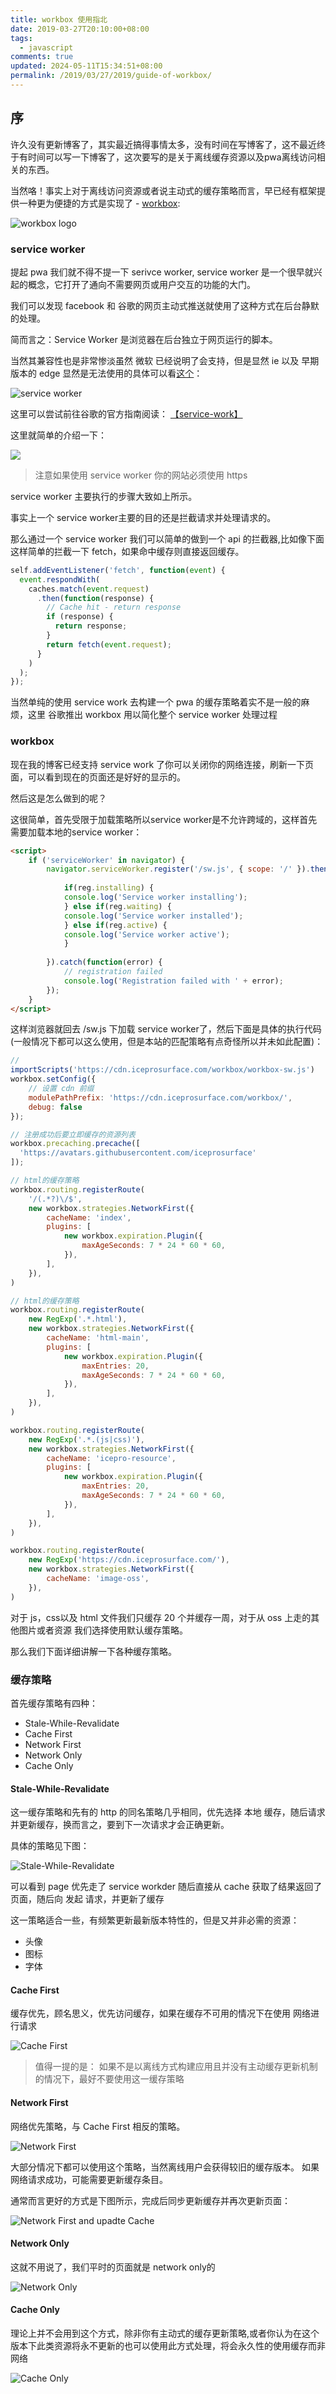 ```yaml
---
title: workbox 使用指北
date: 2019-03-27T20:10:00+08:00
tags:
  - javascript
comments: true
updated: 2024-05-11T15:34:51+08:00
permalink: /2019/03/27/2019/guide-of-workbox/
---
```


## 序

许久没有更新博客了，其实最近搞得事情太多，没有时间在写博客了，这不最近终于有时间可以写一下博客了，这次要写的是关于离线缓存资源以及pwa离线访问相关的东西。

当然咯！事实上对于离线访问资源或者说主动式的缓存策略而言，早已经有框架提供一种更为便捷的方式是实现了 - [workbox](https://developers.google.com/web/tools/workbox/):

<!--more-->
![workbox logo](https://cdn.iceprosurface.com/upload/md/Workbox-Logo-Grey.svg)


### service worker

提起 pwa 我们就不得不提一下 serivce worker, service worker 是一个很早就兴起的概念，它打开了通向不需要网页或用户交互的功能的大门。

我们可以发现 facebook 和 谷歌的网页主动式推送就使用了这种方式在后台静默的处理。

简而言之：Service Worker 是浏览器在后台独立于网页运行的脚本。

当然其兼容性也是非常惨淡虽然 微软 已经说明了会支持，但是显然 ie 以及 早期版本的 edge 显然是无法使用的具体可以看[这个](https://caniuse.com/#search=service%20workers)：

![service worker](https://cdn.iceprosurface.com/upload/md/2019-03-27-063503.png)



这里可以尝试前往谷歌的官方指南阅读： [【service-work】](https://developers.google.com/web/fundamentals/primers/service-workers/?hl=zh-cn)

这里就简单的介绍一下：


![](https://cdn.iceprosurface.com/upload/md/2019-03-27-040442.jpg)

> 注意如果使用 service worker 你的网站必须使用 https


service worker 主要执行的步骤大致如上所示。

事实上一个 service worker主要的目的还是拦截请求并处理请求的。

那么通过一个 service worker 我们可以简单的做到一个 api 的拦截器,比如像下面这样简单的拦截一下 fetch，如果命中缓存则直接返回缓存。


```javascript
self.addEventListener('fetch', function(event) {
  event.respondWith(
    caches.match(event.request)
      .then(function(response) {
        // Cache hit - return response
        if (response) {
          return response;
        }
        return fetch(event.request);
      }
    )
  );
});
```

当然单纯的使用 service work 去构建一个 pwa 的缓存策略着实不是一般的麻烦，这里 谷歌推出 workbox 用以简化整个 service  worker 处理过程

### workbox

现在我的博客已经支持 service work 了你可以关闭你的网络连接，刷新一下页面，可以看到现在的页面还是好好的显示的。

然后这是怎么做到的呢？

这很简单，首先受限于加载策略所以service worker是不允许跨域的，这样首先需要加载本地的service worker：

```html
<script>
    if ('serviceWorker' in navigator) {
        navigator.serviceWorker.register('/sw.js', { scope: '/' }).then(function(reg) {
        
            if(reg.installing) {
            console.log('Service worker installing');
            } else if(reg.waiting) {
            console.log('Service worker installed');
            } else if(reg.active) {
            console.log('Service worker active');
            }
        
        }).catch(function(error) {
            // registration failed
            console.log('Registration failed with ' + error);
        });
    }
</script>
```

这样浏览器就回去 /sw.js 下加载 service worker了，然后下面是具体的执行代码(一般情况下都可以这么使用，但是本站的匹配策略有点奇怪所以并未如此配置)：

```javascript
// 
importScripts('https://cdn.iceprosurface.com/workbox/workbox-sw.js')
workbox.setConfig({
    // 设置 cdn 前缀
    modulePathPrefix: 'https://cdn.iceprosurface.com/workbox/',
    debug: false
});

// 注册成功后要立即缓存的资源列表
workbox.precaching.precache([
  'https://avatars.githubusercontent.com/iceprosurface'
]);

// html的缓存策略
workbox.routing.registerRoute(
    '/(.*?)\/$',
    new workbox.strategies.NetworkFirst({
        cacheName: 'index',
        plugins: [
            new workbox.expiration.Plugin({
                maxAgeSeconds: 7 * 24 * 60 * 60,
            }),
        ],
    }),
)

// html的缓存策略
workbox.routing.registerRoute(
    new RegExp('.*.html'),
    new workbox.strategies.NetworkFirst({
        cacheName: 'html-main',
        plugins: [
            new workbox.expiration.Plugin({
                maxEntries: 20,
                maxAgeSeconds: 7 * 24 * 60 * 60,
            }),
        ],
    }),
)

workbox.routing.registerRoute(
    new RegExp('.*.(js|css)'),
    new workbox.strategies.NetworkFirst({
        cacheName: 'icepro-resource',
        plugins: [
            new workbox.expiration.Plugin({
                maxEntries: 20,
                maxAgeSeconds: 7 * 24 * 60 * 60,
            }),
        ],
    }),
)

workbox.routing.registerRoute(
    new RegExp('https://cdn.iceprosurface.com/'),
    new workbox.strategies.NetworkFirst({
        cacheName: 'image-oss',
    }),
)

```

对于 js，css以及 html 文件我们只缓存 20 个并缓存一周，对于从 oss 上走的其他图片或者资源 我们选择使用默认缓存策略。

那么我们下面详细讲解一下各种缓存策略。

### 缓存策略

首先缓存策略有四种：


+ Stale-While-Revalidate
+ Cache First
+ Network First
+ Network Only
+ Cache Only


#### Stale-While-Revalidate

这一缓存策略和先有的 http 的同名策略几乎相同，优先选择 本地 缓存，随后请求并更新缓存，换而言之，要到下一次请求才会正确更新。

具体的策略见下图：


![Stale-While-Revalidate](https://cdn.iceprosurface.com/upload/md/2019-03-27-062340.jpg)


可以看到 page 优先走了 service workder 随后直接从 cache 获取了结果返回了页面，随后向 发起 请求，并更新了缓存

这一策略适合一些，有频繁更新最新版本特性的，但是又并非必需的资源：

+ 头像
+ 图标
+ 字体

#### Cache First

缓存优先，顾名思义，优先访问缓存，如果在缓存不可用的情况下在使用 网络进行请求

![Cache First](https://cdn.iceprosurface.com/upload/md/2019-03-27-063714.jpg)

> 值得一提的是： 如果不是以离线方式构建应用且并没有主动缓存更新机制的情况下，最好不要使用这一缓存策略


#### Network First

网络优先策略，与 Cache First 相反的策略。

![Network First](https://cdn.iceprosurface.com/upload/md/2019-03-27-064442.jpg)

大部分情况下都可以使用这个策略，当然离线用户会获得较旧的缓存版本。 如果网络请求成功，可能需要更新缓存条目。

通常而言更好的方式是下图所示，完成后同步更新缓存并再次更新页面：

![Network First and upadte Cache](https://cdn.iceprosurface.com/upload/md/2019-03-27-064542.jpg)


#### Network Only

这就不用说了，我们平时的页面就是 network only的

![Network Only](https://cdn.iceprosurface.com/upload/md/2019-03-27-064738.jpg)


#### Cache Only

理论上并不会用到这个方式，除非你有主动式的缓存更新策略,或者你认为在这个版本下此类资源将永不更新的也可以使用此方式处理，将会永久性的使用缓存而非网络

![Cache Only](https://cdn.iceprosurface.com/upload/md/2019-03-27-064833.jpg)




[^1]: Matt Gaunt,Service Worker：简介, [https://developers.google.com/web/fundamentals/primers/service-workers/?hl=zh-cn](https://developers.google.com/web/fundamentals/primers/service-workers/?hl=zh-cn)
[^2]: mnot,Two HTTP Caching Extensions, [https://www.mnot.net/blog/2007/12/12/stale](https://www.mnot.net/blog/2007/12/12/stale)
[^3]: Jake Archibald,离线指南, [https://developers.google.com/web/fundamentals/instant-and-offline/offline-cookbook/?hl=zh-cn](https://developers.google.com/web/fundamentals/instant-and-offline/offline-cookbook/?hl=zh-cn)
[^4]: anonymous,service worker, [https://developer.mozilla.org/zh-CN/docs/Web/API/ServiceWorker](https://developer.mozilla.org/zh-CN/docs/Web/API/ServiceWorker)
[^5]: Fyrd, can use, [https://caniuse.com/#search=service%20workers](https://caniuse.com/#search=service%20workers)
[^6]: Google.Inc, Workbox Strategies, [https://developers.google.com/web/tools/workbox/modules/workbox-strategies](https://developers.google.com/web/tools/workbox/modules/workbox-strategies)